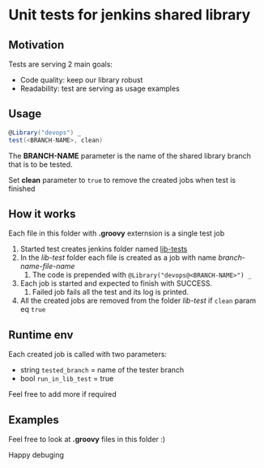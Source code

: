 # Unit tests for jenkins shared library

## Motivation

Tests are serving 2 main goals:
* Code quality: keep our library robust
* Readability: test are serving as usage examples

## Usage

```groovy
@Library("devops") _
test(<BRANCH-NAME>, clean)
```

The **BRANCH-NAME** parameter is the name of the shared library branch that is to be tested.

Set **clean** parameter to `true` to remove the created jobs when test is finished

## How it works

Each file in this folder with **.groovy** externsion is a single test job
1. Started test creates jenkins folder named [lib-tests](https://jenkins-seiv.gilat.tech/job/lib-tests/)
1. In the *lib-test* folder each file is created as a job with name *branch-name*-*file-name*
    1. The code is prepended with `@Library("devops@<BRANCH-NAME>") _`
1. Each job is started and expected to finish with SUCCESS.
    1. Failed job fails all the test and its log is printed.
1. All the created jobs are removed from the folder *lib-test* if `clean` param eq `true`

## Runtime env

Each created job is called with two parameters:
* string `tested_branch` = name of the tester branch 
* bool `run_in_lib_test` = true

Feel free to add more if required

## Examples

Feel free to look at **.groovy** files in this folder :)

Happy debuging
